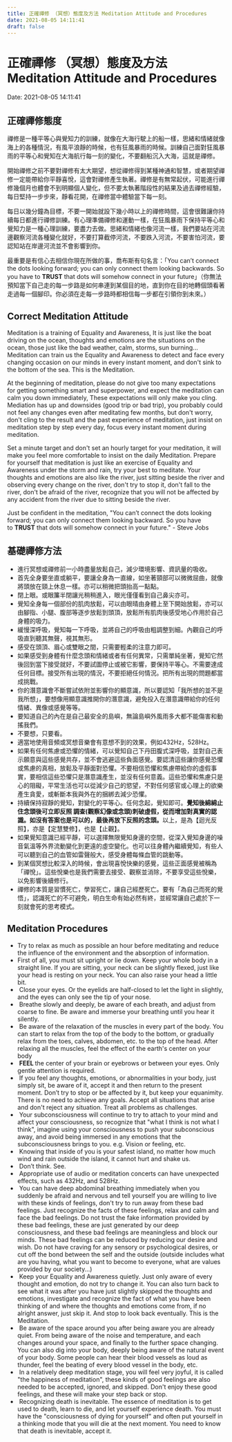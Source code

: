 ```yaml
---
title: 正確禪修 （冥想）態度及方法 Meditation Attitude and Procedures 
date: 2021-08-05 14:11:41 
draft: false
---
```

# 正確禪修 （冥想）態度及方法 Meditation Attitude and Procedures
Date: 2021-08-05 14:11:41

<!-- wp:heading {"anchor":"正確禪修態度"} -->
<h2 class="wp-block-heading" id="正確禪修態度">正確禪修態度</h2>
<!-- /wp:heading -->

<!-- wp:paragraph -->
<p>禪修是一種平等心與覺知力的訓練，就像在大海行駛上的船一樣，思緒和情緒就像海上的各種情況，有風平浪靜的時候，也有狂風暴雨的時候。訓練自己面對狂風暴雨的平等心和覺知在大海航行每一刻的變化，不要翻船沉入大海，這就是禪修。</p>
<!-- /wp:paragraph -->

<!-- wp:paragraph -->
<p>開始禪修之前不要對禪修有太大期望，想從禪修得到某種神通和智慧，或者期望禪修一定能帶給你平靜喜悅，這會對禪修產生執著。禪修是有無常起伏，可能進行禪修幾個月也體會不到明顯個人變化，但不要太執著階段性的結果及過去禪修經驗，每日堅持一步步來，靜看花開，在禪修當中體驗當下每一刻。</p>
<!-- /wp:paragraph -->

<!-- wp:paragraph -->
<p>每日以幾分鐘為目標，不要一開始就設下幾小時以上的禪修時間，這會很難讓你持續每日都進行禪修訓練。有心理準備禪修和運動一樣，在狂風暴雨下保持平等心和覺知力是一種心理訓練，要盡力去做。思緒和情緒也像河流一樣，我們要站在河流邊觀察河流各種變化就好，不要打算截停河流，不要跌入河流，不要害怕河流，要認知站在岸邊河流並不會影響到你。</p>
<!-- /wp:paragraph -->

<!-- wp:paragraph -->
<p>最重要是有信心去相信你現在所做的事，喬布斯有句名言：「You can’t connect the dots looking forward; you can only connect them looking backwards. So you have to <strong>TRUST</strong> that dots will somehow connect in your future」（你無法預知當下自己走的每一步路是如何串連到某個目的地，直到你在目的地轉個頭看著走過每一個腳印。你必須在走每一步路時都相信每一步都在引領你到未來。）</p>
<!-- /wp:paragraph -->

<!-- wp:heading {"anchor":"correct-meditation-attitude"} -->
<h2 class="wp-block-heading" id="correct-meditation-attitude">Correct Meditation Attitude</h2>
<!-- /wp:heading -->

<!-- wp:paragraph -->
<p>Meditation is a training of Equality and Awareness, It is just like the boat driving on the ocean, thoughts and emotions are the situations on the ocean, those just like the bad weather, calm, storms, sun burning... Meditation can train us the Equality and Awareness to detect and face every changing occasion on our minds in every instant moment, and don't sink to the bottom of the sea. This is the Meditation.</p>
<!-- /wp:paragraph -->

<!-- wp:paragraph -->
<p>At the beginning of meditation, please do not give too many expectations for getting something smart and superpower, and expect the meditation can calm you down immediately, These expectations will only make you cling. Mediation has up and downsides (good trip or bad trip), you probably could not feel any changes even after meditating few months, but don't worry, don't cling to the result and the past experience of meditation, just insist on meditation step by step every day, focus every instant moment during meditation.</p>
<!-- /wp:paragraph -->

<!-- wp:paragraph -->
<p>Set a minute target and don't set an hourly target for your meditation, it will make you feel more comfortable to insist on the daily Meditation. Prepare for yourself that meditation is just like an exercise of Equality and Awareness under the storm and rain, try your best to meditate. Your thoughts and emotions are also like the river, just sitting beside the river and observing every change on the river, don't try to stop it, don't fall to the river, don't be afraid of the river, recognize that you will not be affected by any accident from the river due to sitting beside the river.</p>
<!-- /wp:paragraph -->

<!-- wp:paragraph -->
<p>Just be confident in the meditation, "You can’t connect the dots looking forward; you can only connect them looking backward. So you have to&nbsp;<strong>TRUST</strong>&nbsp;that dots will somehow connect in your future." - Steve Jobs</p>
<!-- /wp:paragraph -->

<!-- wp:heading {"anchor":"基礎禪修方法"} -->
<h2 class="wp-block-heading" id="基礎禪修方法">基礎禪修方法</h2>
<!-- /wp:heading -->

<!-- wp:list -->
<ul><!-- wp:list-item -->
<li>進行冥想或禪修前一小時盡量放鬆自己，減少環境影響、資訊量的吸收。</li>
<!-- /wp:list-item -->

<!-- wp:list-item -->
<li>首先全身要坐直或躺平，要讓全身為一直線，如坐著頸部可以微微屈曲，就像將頭放在頸上休息一樣。亦可以稍微把頭抬高一點點。</li>
<!-- /wp:list-item -->

<!-- wp:list-item -->
<li>閉上眼。或眼簾半閉讓光稍稍進入，眼光僅僅看到自己鼻尖亦可。</li>
<!-- /wp:list-item -->

<!-- wp:list-item -->
<li>覺知全身每一個部份的肌肉放鬆，可以由眼晴由身體上至下開始放鬆，亦可以由腳指、小腿、腹部等逐步放鬆到頭頂，放鬆所有肌肉後感受地心作用於自己身體的吸力。</li>
<!-- /wp:list-item -->

<!-- wp:list-item -->
<li>緩慢深呼吸，覺知每一下呼吸，並將自己的呼吸由粗調整到細。內觀自己的呼吸直到聽其無聲，視其無形。</li>
<!-- /wp:list-item -->

<!-- wp:list-item -->
<li>感受在頭頂、眉心或雙眼之間，只需要輕柔的注意力即可。</li>
<!-- /wp:list-item -->

<!-- wp:list-item -->
<li>如果感受到身體有什麼念頭和情緒或者有任何異常，只需單純坐著，覺知它然後回到當下接受就好，不要試圖停止或被它影響，要保持平等心。不需要達成任何目標。接受所有出現的情況，不要拒絕任何情況。把所有出現的問題都當成挑戰。</li>
<!-- /wp:list-item -->

<!-- wp:list-item -->
<li>你的潛意識會不斷嘗試依附並影響你的顯意識，所以要認知「我所想的並不是我所想」，要想像用顯意識推開你的潛意識，避免投入在潛意識帶給你的任何情緒、異像或感覺等等。</li>
<!-- /wp:list-item -->

<!-- wp:list-item -->
<li>要知道自己的內在是自己最安全的島嶼，無論島嶼外風雨多大都不能傷害和動搖我們。                                                                                                                                                                                                                                                                                                                                                                                                       </li>
<!-- /wp:list-item -->

<!-- wp:list-item -->
<li>不要想，只要看。</li>
<!-- /wp:list-item -->

<!-- wp:list-item -->
<li>適當地使用音頻或冥想音樂會有意想不到的效果，例如432Hz，528Hz。</li>
<!-- /wp:list-item -->

<!-- wp:list-item -->
<li>如果有任何焦慮或恐懼的情緒，可以覺知自己下丹田腹式深呼吸，並對自己表示願意與這些感覺共存，並不會逃避這些負面感覺。要認清這些讓你感覺恐懼或焦慮的真相，放鬆及平靜面對恐懼。不要相信恐懼和焦慮帶給你的虛假事實，要相信這些恐懼只是潛意識產生，並沒有任何意義。這些恐懼和焦慮只是心的阻礙，平常生活也可以從減少自己的慾望，不對任何感官或心理上的欲樂產生貪愛，或斬斷本我與外在的捆綁去減少恐懼。</li>
<!-- /wp:list-item -->

<!-- wp:list-item -->
<li>持續保持寂靜的覺知，對變化的平等心。任何念起，覺知即可。<strong>覺知後綿綿止住念頭後可立即反照 調查(觀察幻像或念頭)刺破虛假，從而增加對真實的認識。如沒有答案也是可以的，最後再放下反照的念頭。</strong>以上，是為【迴光反照】，亦是【定慧雙修】，也是【止觀】。</li>
<!-- /wp:list-item -->

<!-- wp:list-item -->
<li>如果覺知意識已經平靜，可以選擇無限覺知身邊的空間，從深入覺知身邊的噪音氣溫等外界流動變化到更遠的虛空變化。也可以往身體內繼續覺知，有些人可以聽到自己的血管如雷聲般大，感受身體每條血管的跳動等。</li>
<!-- /wp:list-item -->

<!-- wp:list-item -->
<li>到某個冥想比較深入的時候，會出現喜悅快樂的感覺，這些正面感覺被稱為「禪悅」。這些悅樂也是我們需要去接受、觀察並消除，不要享受這些悅樂，以免影響後續修行。</li>
<!-- /wp:list-item -->

<!-- wp:list-item -->
<li>禪修的本質是習慣死亡，學習死亡，讓自己經歷死亡。要有「為自己而死的覺悟」，認識死亡的不可避免，明白生命有始必然有終，並經常讓自己處於下一刻就會死的思考模式。</li>
<!-- /wp:list-item --></ul>
<!-- /wp:list -->

<!-- wp:heading {"anchor":"meditation-procedures"} -->
<h2 class="wp-block-heading" id="meditation-procedures">Meditation Procedures</h2>
<!-- /wp:heading -->

<!-- wp:list -->
<ul><!-- wp:list-item -->
<li>Try to relax as much as possible an hour before meditating and reduce the influence of the environment and the absorption of information.</li>
<!-- /wp:list-item -->

<!-- wp:list-item -->
<li>First of all, you must sit upright or lie down. Keep your whole body in a straight line. If you are sitting, your neck can be slightly flexed, just like your head is resting on your neck. You can also raise your head a little bit.</li>
<!-- /wp:list-item -->

<!-- wp:list-item -->
<li>&nbsp;Close your eyes. Or the eyelids are half-closed to let the light in slightly, and the eyes can only see the tip of your nose.</li>
<!-- /wp:list-item -->

<!-- wp:list-item -->
<li>&nbsp;Breathe slowly and deeply, be aware of each breath, and adjust from coarse to fine. Be aware and immerse your breathing until you hear it silently.</li>
<!-- /wp:list-item -->

<!-- wp:list-item -->
<li>&nbsp;Be aware of the relaxation of the muscles in every part of the body. You can start to relax from the top of the body to the bottom, or gradually relax from the toes, calves, abdomen, etc. to the top of the head. After relaxing all the muscles, feel the effect of the earth's center on your body</li>
<!-- /wp:list-item -->

<!-- wp:list-item -->
<li>&nbsp;<strong>FEEL&nbsp;</strong>the center of your brain or eyebrows or between your eyes. Only gentle attention is required.</li>
<!-- /wp:list-item -->

<!-- wp:list-item -->
<li>&nbsp;If you feel any thoughts, emotions, or abnormalities in your body, just simply sit, be aware of it, accept it and then return to the present moment. Don’t try to stop or be affected by it, but keep your equanimity. There is no need to achieve any goals. Accept all situations that arise and don't reject any situation. Treat all problems as challenges.</li>
<!-- /wp:list-item -->

<!-- wp:list-item -->
<li>&nbsp;Your subconsciousness will continue to try to attach to your mind and affect your consciousness, so recognize that "what I think is not what I think", imagine using your consciousness to push your subconscious away, and avoid being immersed in any emotions that the subconsciousness brings to you. e.g. Vision or feeling, etc.</li>
<!-- /wp:list-item -->

<!-- wp:list-item -->
<li>&nbsp;Knowing that inside of you is your safest island, no matter how much wind and rain outside the island, it cannot hurt and shake us.</li>
<!-- /wp:list-item -->

<!-- wp:list-item -->
<li>&nbsp;Don’t think. See.</li>
<!-- /wp:list-item -->

<!-- wp:list-item -->
<li>&nbsp;Appropriate use of audio or meditation concerts can have unexpected effects, such as 432Hz, and 528Hz.</li>
<!-- /wp:list-item -->

<!-- wp:list-item -->
<li>&nbsp;You can have deep abdominal breathing immediately when you suddenly be afraid and nervous and tell yourself you are willing to live with these kinds of feelings, don't try to run away from these bad feelings. Just recognize the facts of these feelings, relax and calm and face the bad feelings. Do not trust the fake information provided by these bad feelings, these are just generated by our deep consciousness, and these bad feelings are meaningless and block our minds. These bad feelings can be reduced by reducing our desire and wish. Do not have craving for any sensory or psychological desires, or cut off the bond between the self and the outside (outside includes what are you having, what you want to become to everyone, what are values provided by our society...)</li>
<!-- /wp:list-item -->

<!-- wp:list-item -->
<li>&nbsp;Keep your Equality and Awareness quietly. Just only aware of every thought and emotion, do not try to change it. You can also turn back to see what it was after you have just slightly skipped the thoughts and emotions, investigate and recognize the fact of what you have been thinking of and where the thoughts and emotions come from, if no alright answer, just skip it. And stop to look back eventually. This is the Meditation.</li>
<!-- /wp:list-item -->

<!-- wp:list-item -->
<li>&nbsp;Be aware of the space around you after being aware you are already quiet. From being aware of the noise and temperature, and each changes around your space, and finally to the further space changing. You can also dig into your body, deeply being aware of the natural event of your body. Some people can hear their blood vessels as loud as thunder, feel the beating of every blood vessel in the body, etc.</li>
<!-- /wp:list-item -->

<!-- wp:list-item -->
<li>&nbsp;In a relatively deep meditation stage, you will feel very joyful, it is called "the happiness of meditation", these kinds of good feelings are also needed to be accepted, ignored, and skipped. Don't enjoy these good feelings, and these will make your step back or stop.</li>
<!-- /wp:list-item -->

<!-- wp:list-item -->
<li>&nbsp;Recognizing death is inevitable. The essence of meditation is to get used to death, learn to die, and let yourself experience death. You must have the "consciousness of dying for yourself" and often put yourself in a thinking mode that you will die at the next moment. You need to know that death is inevitable, accept it.</li>
<!-- /wp:list-item --></ul>
<!-- /wp:list -->

<!-- wp:paragraph -->
<p></p>
<!-- /wp:paragraph -->
